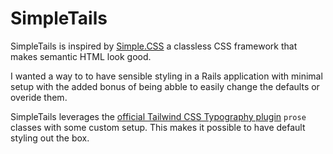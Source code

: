 # SimpleTails

SimpleTails is inspired by [Simple.CSS](https://simplecss.org/) a classless CSS framework that makes semantic HTML look good.

I wanted a way to to have sensible styling in a Rails application with minimal setup with the added bonus of being abble to easily change the defaults or overide them.

SimpleTails leverages the [official Tailwind CSS Typography plugin](https://tailwindcss.com/docs/typography-plugin) `prose` classes with some custom setup.
This makes it possible to have default styling out the box.

